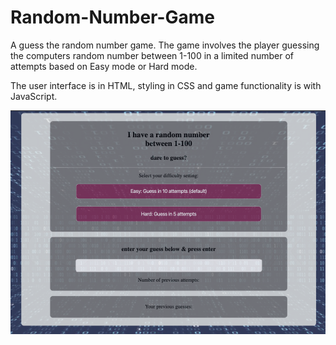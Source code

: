 # Random-Number-Game

A guess the random number game. The game involves the player guessing the computers random number between 1-100 in a limited number of attempts based on Easy mode or Hard mode.

The user interface is in HTML, styling in CSS and game functionality is with JavaScript.

![Image of Random-Number-Game](https://github.com/miadugas/Random-Number-Game/blob/master/assets/images/random%20number.png)
